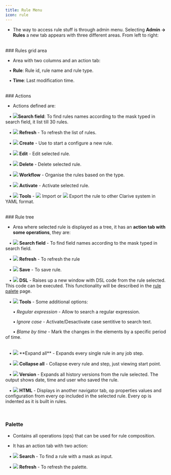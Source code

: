 ```yaml
---
title: Rule Menu
icon: rule
---
```


* The way to access rule stuff is through admin menu. Selecting **Admin → Rules** a new tab appears with three different areas. From left to right:

<br />
### Rules grid area

* Area with two columns and an action tab: <br />

&nbsp; &nbsp;• **Rule**: Rule id, rule name and rule type. <br />

&nbsp; &nbsp;• **Time**: Last modification time.



<br />
### Actions

* Actions defined are: <br />

&nbsp; &nbsp;• <img src="/static/images/icons/search-small.png" />**Search field**: To find rules names according to the mask typed in search field, it list till 30 rules. <br />

&nbsp; &nbsp;• <img src="/static/images/icons/refresh.png" /> **Refresh** - To refresh the list of rules. <br />

&nbsp; &nbsp;• <img src="/static/images/icons/add.gif" /> **Create** - Use to start a configure a new rule. <br />

&nbsp; &nbsp;• <img src="/static/images/icons/edit.gif" /> **Edit** - Edit selected rule. <br />

&nbsp; &nbsp;• <img src="/static/images/icons/delete_.png" /> **Delete** - Delete selected rule. <br />

&nbsp; &nbsp;• <img src="/static/images/icons/workflow.png" /> **Workflow** - Organise the rules based on the type. <br />

&nbsp; &nbsp;• <img src="/static/images/icons/restart_new.png" /> **Activate** - Activate selected rule. <br />

&nbsp; &nbsp;• <img src="/static/images/icons/wrench.gif" /> **Tools** - <img src="/static/images/icons/import.png" /> Import or <img src="/static/images/icons/export.png" /> Export the rule to other Clarive system in YAML format. 

<br />
### Rule tree

* Area where selected rule is displayed as a tree, it has an **action tab with some operations**, they are: <br />
 
&nbsp; &nbsp;• <img src="/static/images/icons/search-small.png" /> **Search field** - To find field names according to the mask typed in search field. <br />

&nbsp; &nbsp;• <img src="/static/images/icons/refresh.png" /> **Refresh** - To refresh the rule <br />

&nbsp; &nbsp;• <img src="/static/images/icons/save.png" /> **Save** - To save rule. <br />

&nbsp; &nbsp;• <img src="/static/images/icons/edit.gif" /> **DSL** - Raises up a new window with DSL code from the rule selected. This code can be executed. This functionality will be described in the [rule palete](rules/rule-palette) page. <br />

&nbsp; &nbsp;• <img src="/static/images/icons/wrench.gif" /> **Tools** - Some additional options: <br />

<!-- &nbsp; &nbsp;&nbsp; &nbsp;• <img src="/static/images/icons/search-small.png" /> *Search* - <br />

&nbsp; &nbsp;&nbsp; &nbsp;• <img src="/static/images/icons/wipe_cache.png" /> *Clear* <br />
-->
&nbsp; &nbsp;&nbsp; &nbsp;• *Regular expression* - Allow to search a regular expression. <br />

&nbsp; &nbsp;&nbsp; &nbsp;• *Ignore case* - Activate/Desactivate case sentitive to search text. <br />

&nbsp; &nbsp;&nbsp; &nbsp;• *Blame by time* - Mark the changes in the elements by a specific period of time.<br />

<br />
&nbsp; &nbsp;• <img src="/static/images/icons/expandall.png" /> **Expand all** - Expands every single rule in any job step. <br />

&nbsp; &nbsp;• <img src="/static/images/icons/collapseall.png" /> **Collapse all** - Collapse every rule and step, just viewing start point. <br />

&nbsp; &nbsp;• <img src="/static/images/icons/history.png" /> **Version** - Expands all history versions from the rule selected. The output shows date, time and user who saved the rule. <br />

&nbsp; &nbsp;• <img src="/static/images/icons/html.png" /> **HTML** - Displays in another navigator tab, op properties values and configuration from every op included in the selected rule. Every op is indented as it is built in rules.


<br />

### Palette
* Contains all operations (ops) that can be used for rule composition. 

* It has an action tab with two action: <br />

&nbsp; &nbsp;• <img src="/static/images/icons/search-small.png" /> **Search** - To find a rule with a mask as input. <br />

&nbsp; &nbsp;• <img src="/static/images/icons/refresh.png" /> **Refresh** - To refresh the palette. 